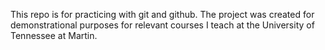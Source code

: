 This repo is for practicing with git and github.  The project was created for demonstrational purposes for relevant courses I teach at the University of Tennessee at Martin.
